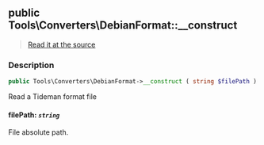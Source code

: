 ## public Tools\Converters\DebianFormat::__construct

> [Read it at the source](https://github.com/julien-boudry/Condorcet/blob/master/src/Tools/Converters/DebianFormat.php#L28)

### Description    

```php
public Tools\Converters\DebianFormat->__construct ( string $filePath )
```

Read a Tideman format file
    

#### **filePath:** *```string```*   
File absolute path.    
